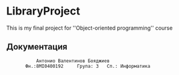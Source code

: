 # LibraryProject
This is my final project for ''Object-oriented programming'' course
## Документация
               Антонио Валентинов Бояджиев
           Фн.:8MI0400192     Група: 3   Сп.: Информатика


